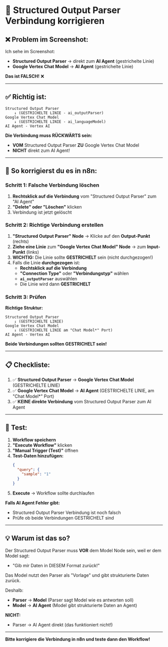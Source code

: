 # 🔧 Structured Output Parser Verbindung korrigieren

## ❌ Problem im Screenshot:

Ich sehe im Screenshot:
- **Structured Output Parser** → direkt zum **AI Agent** (gestrichelte Linie)
- **Google Vertex Chat Model** → **AI Agent** (gestrichelte Linie)

**Das ist FALSCH!** ❌

---

## ✅ Richtig ist:

```
Structured Output Parser
    ↓ (GESTRICHELTE LINIE - ai_outputParser)
Google Vertex Chat Model
    ↓ (GESTRICHELTE LINIE - ai_languageModel)
AI Agent - Vertex AI
```

**Die Verbindung muss RÜCKWÄRTS sein:**
- **VOM** Structured Output Parser **ZU** Google Vertex Chat Model
- **NICHT** direkt zum AI Agent!

---

## 🔧 So korrigierst du es in n8n:

### Schritt 1: Falsche Verbindung löschen

1. **Rechtsklick auf die Verbindung** vom "Structured Output Parser" zum "AI Agent"
2. **"Delete" oder "Löschen"** klicken
3. Verbindung ist jetzt gelöscht

### Schritt 2: Richtige Verbindung erstellen

1. **"Structured Output Parser" Node** → Klicke auf den **Output-Punkt** (rechts)
2. **Ziehe eine Linie** zum **"Google Vertex Chat Model" Node** → zum **Input-Punkt** (links)
3. **WICHTIG:** Die Linie sollte **GESTRICHELT** sein (nicht durchgezogen!)
4. Falls die Linie **durchgezogen** ist:
   - **Rechtsklick auf die Verbindung**
   - **"Connection Type"** oder **"Verbindungstyp"** wählen
   - **`ai_outputParser`** auswählen
   - Die Linie wird dann **GESTRICHELT**

### Schritt 3: Prüfen

**Richtige Struktur:**
```
Structured Output Parser
    ↓ (GESTRICHELTE LINIE)
Google Vertex Chat Model
    ↓ (GESTRICHELTE LINIE am "Chat Model*" Port)
AI Agent - Vertex AI
```

**Beide Verbindungen sollten GESTRICHELT sein!**

---

## 📋 Checkliste:

1. ✅ **Structured Output Parser** → **Google Vertex Chat Model** (GESTRICHELTE LINIE)
2. ✅ **Google Vertex Chat Model** → **AI Agent** (GESTRICHELTE LINIE, am "Chat Model*" Port)
3. ✅ **KEINE direkte Verbindung** vom Structured Output Parser zum AI Agent

---

## 🧪 Test:

1. **Workflow speichern**
2. **"Execute Workflow"** klicken
3. **"Manual Trigger (Test)"** öffnen
4. **Test-Daten hinzufügen:**
   ```json
   {
     "query": {
       "sample": "1"
     }
   }
   ```
5. **Execute** → Workflow sollte durchlaufen

**Falls AI Agent Fehler gibt:**
- Structured Output Parser Verbindung ist noch falsch
- Prüfe ob beide Verbindungen GESTRICHELT sind

---

## 💡 Warum ist das so?

Der Structured Output Parser muss **VOR** dem Model Node sein, weil er dem Model sagt:
- "Gib mir Daten in DIESEM Format zurück!"

Das Model nutzt den Parser als "Vorlage" und gibt strukturierte Daten zurück.

Deshalb:
- **Parser** → **Model** (Parser sagt Model wie es antworten soll)
- **Model** → **AI Agent** (Model gibt strukturierte Daten an Agent)

**NICHT:**
- Parser → AI Agent direkt (das funktioniert nicht!)

---

**Bitte korrigiere die Verbindung in n8n und teste dann den Workflow!**

